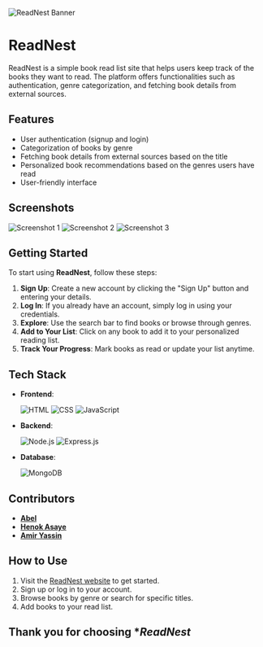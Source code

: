 ![ReadNest Banner](./frontend/public/img/Read%20Nest%20(1200%20x%20300%20px).png)
# ReadNest

ReadNest is a simple book read list site that helps users keep track of the books they want to read. The platform offers functionalities such as authentication, genre categorization, and fetching book details from external sources.


## Features
- User authentication (signup and login)
- Categorization of books by genre
- Fetching book details from external sources based on the title
- Personalized book recommendations based on the genres users have read
- User-friendly interface

## Screenshots
![Screenshot 1](./frontend/public/img/Screenshot%202024-09-02%20155604.png)
![Screenshot 2](./frontend/public/img/photo_2024-09-02_16-23-57.jpg)
![Screenshot 3](./frontend/public/img/photo_2024-09-02_16-33-11.jpg)


## Getting Started

To start using **ReadNest**, follow these steps:

1. **Sign Up**: Create a new account by clicking the "Sign Up" button and entering your details.
2. **Log In**: If you already have an account, simply log in using your credentials.
3. **Explore**: Use the search bar to find books or browse through genres.
4. **Add to Your List**: Click on any book to add it to your personalized reading list.
5. **Track Your Progress**: Mark books as read or update your list anytime.


## Tech Stack

- **Frontend**:
  
  ![HTML](https://skillicons.dev/icons?i=html) ![CSS](https://skillicons.dev/icons?i=css) ![JavaScript](https://skillicons.dev/icons?i=js)

- **Backend**:

  ![Node.js](https://skillicons.dev/icons?i=nodejs) ![Express.js](https://skillicons.dev/icons?i=express)

- **Database**:

  ![MongoDB](https://skillicons.dev/icons?i=mongodb)


## Contributors

- [**Abel**](https://github.com/Abels-dev)
- [**Henok Asaye**](https://github.com/HenokAsaye)
- [**Amir Yassin**](https://github.com/amir-eth)

## How to Use

1. Visit the [ReadNest website](https://read-nest-delta.vercel.app/signup.html) to get started.
2. Sign up or log in to your account.
3. Browse books by genre or search for specific titles.
4. Add books to your read list.

## Thank you for choosing **ReadNest*

